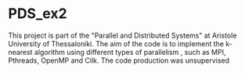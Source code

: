 # PDS_ex2
This project is part of the "Parallel and Distributed Systems" at Aristole University of Thessaloniki. The aim of the code is to implement the k-nearest algorithm using different types of parallelism , such as MPI, Pthreads, OpenMP and Cilk. The code production was unsupervised
